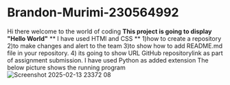 # Brandon-Murimi-230564992
Hi there welcome to the world of coding
**This project is going to display "Hello World"**
** I have used HTMl and CSS **
1)how to create a repository 
2)to make changes and alert to the team 
3)to show how to add  README.md file in your repository.
4) its going to show URL GitHub repositorylink as part of assignment submission.
I have used Python as added extension 
The below picture shows the running program
![Screenshot 2025-02-13 23372
08](https://github.com/user-attachments/assets/6a188a3c-3ae8-4977-a650-f5118db43ddb)
